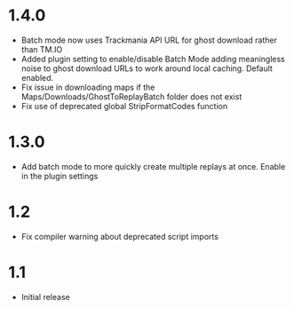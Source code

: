 # 1.4.0

* Batch mode now uses Trackmania API URL for ghost download rather than TM.IO
* Added plugin setting to enable/disable Batch Mode adding meaningless noise to ghost download URLs to work around local caching. Default enabled.
* Fix issue in downloading maps if the Maps/Downloads/GhostToReplayBatch folder does not exist
* Fix use of deprecated global StripFormatCodes function

# 1.3.0

* Add batch mode to more quickly create multiple replays at once. Enable in the plugin settings


# 1.2

* Fix compiler warning about deprecated script imports


# 1.1

* Initial release
